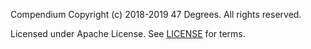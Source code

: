 Compendium
Copyright (c) 2018-2019 47 Degrees.  All rights reserved.

Licensed under Apache License. See [LICENSE](LICENSE) for terms.